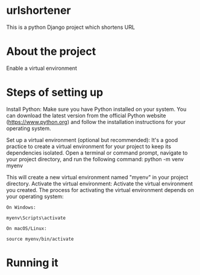 # urlshortener
This is a python Django  project which shortens URL

# About the project 
Enable a virtual environment 

# Steps of setting up 
Install Python: Make sure you have Python installed on your system. You can download the latest version from the official Python website (https://www.python.org) and follow the installation instructions for your operating system.

Set up a virtual environment (optional but recommended): It's a good practice to create a virtual environment for your project to keep its dependencies isolated. Open a terminal or command prompt, navigate to your project directory, and run the following command:
python -m venv myenv

This will create a new virtual environment named "myenv" in your project directory.
Activate the virtual environment: Activate the virtual environment you created. The process for activating the virtual environment depends on your operating system:

    On Windows:
     
    myenv\Scripts\activate
    
    On macOS/Linux:
    
    source myenv/bin/activate
    
    

    

# Running it 

